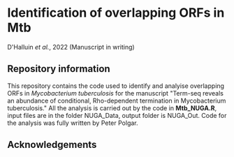 # Identification of overlapping ORFs in Mtb

D'Halluin *et al.*, 2022 (Manuscript in writing)

## Repository information

This repository contains the code used to identify and analyise overlapping ORFs in *Mycobacterium tuberculosis* for the manuscript "Term-seq reveals an abundance of conditional, Rho-dependent termination in Mycobacterium tuberculosis." All the analysis is carried out by the code in **Mtb_NUGA.R**, input files are in the folder NUGA_Data, output folder is NUGA_Out. Code for the analysis was fully written by Peter Polgar.

## Acknowledgements

